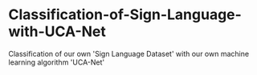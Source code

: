 # Classification-of-Sign-Language-with-UCA-Net
Classification of our own 'Sign Language Dataset' with our own machine learning algorithm 'UCA-Net'
